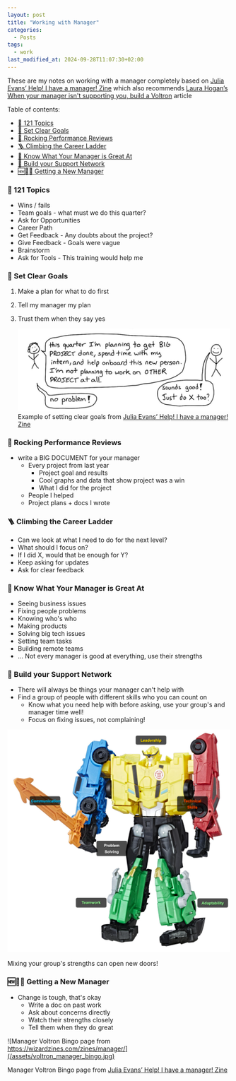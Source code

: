 ```yaml
---
layout: post
title: "Working with Manager"
categories:
  - Posts
tags:
  - work
last_modified_at: 2024-09-28T11:07:30+02:00
---
```


These are my notes on working with a manager completely based on [Julia Evans’ Help! I have a manager! Zine](https://wizardzines.com/zines/manager/) which also recommends [Laura Hogan’s When your manager isn't supporting you, build a Voltron](https://larahogan.me/blog/manager-voltron/) article

Table of contents:

- [💬 121 Topics](#-121-topics)
- [🥅 Set Clear Goals](#-set-clear-goals)
- [🎸 Rocking Performance Reviews](#-rocking-performance-reviews)
- [🪜 Climbing the Career Ladder](#-climbing-the-career-ladder)
- [💪 Know What Your Manager is Great At](#-know-what-your-manager-is-great-at)
- [🦾 Build your Support Network](#-build-your-support-network)
- [🆕👨‍💼 Getting a New Manager](#-getting-a-new-manager)

### 💬 121 Topics

- Wins / fails
- Team goals - what must we do this quarter?
- Ask for Opportunities
- Career Path
- Get Feedback - Any doubts about the project?
- Give Feedback - Goals were vague
- Brainstorm
- Ask for Tools - This training would help me

### 🥅 Set Clear Goals

1. Make a plan for what to do first
2. Tell my manager my plan
3. Trust them when they say yes

   ![Screenshot 2024-09-28 at 14.33.26.png](/assets/clear_goals.png)
   Example of setting clear goals from [Julia Evans’ Help! I have a manager! Zine](https://wizardzines.com/zines/manager/)

### 🎸 Rocking Performance Reviews

- write a BIG DOCUMENT for your manager
  - Every project from last year
    - Project goal and results
    - Cool graphs and data that show project was a win
    - What I did for the project
  - People I helped
  - Project plans + docs I wrote

### 🪜 Climbing the Career Ladder

- Can we look at what I need to do for the next level?
- What should I focus on?
- If I did X, would that be enough for Y?
- Keep asking for updates
- Ask for clear feedback

### 💪 Know What Your Manager is Great At

- Seeing business issues
- Fixing people problems
- Knowing who's who
- Making products
- Solving big tech issues
- Setting team tasks
- Building remote teams
- ...
  Not every manager is good at everything, use their strengths

### 🦾 Build your Support Network

- There will always be things your manager can't help with
- Find a group of people with different skills who you can count on
  - Know what you need help with before asking, use your group's and manager time well!
  - Focus on fixing issues, not complaining!

![support_voltron.png](/assets/support_voltron.png)

Mixing your group's strengths can open new doors!

### 🆕👨‍💼 Getting a New Manager

- Change is tough, that's okay
  - Write a doc on past work
  - Ask about concerns directly
  - Watch their strengths closely
  - Tell them when they do great

![Manager Voltron Bingo page from https://wizardzines.com/zines/manager/](/assets/voltron_manager_bingo.jpg)

Manager Voltron Bingo page from [Julia Evans’ Help! I have a manager! Zine](https://wizardzines.com/zines/manager/)
